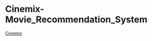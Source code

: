 # Cinemix-Movie_Recommendation_System
[Cinemix](https://prajakta-v-patil.github.io/Cinemix-Movie_Recommendation_System/)
